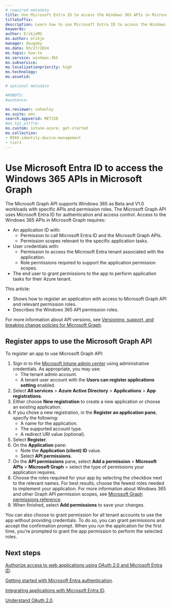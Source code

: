 ```yaml
---
# required metadata
title: Use Microsoft Entra ID to access the Windows 365 APIs in Microsoft Graph
titleSuffix:
description: Learn how to use Microsoft Entra ID to access the Windows 365 APIs in Microsoft Graph.
keywords:
author: ErikjeMS  
ms.author: erikje
manager: dougeby
ms.date: 03/27/2024
ms.topic: how-to
ms.service: windows-365
ms.subservice:
ms.localizationpriority: high
ms.technology:
ms.assetid: 

# optional metadata

#ROBOTS:
#audience:

ms.reviewer: cohanley
ms.suite: ems
search.appverid: MET150
#ms.tgt_pltfrm:
ms.custom: intune-azure; get-started
ms.collection:
- M365-identity-device-management
- tier2
---
```


# Use Microsoft Entra ID to access the Windows 365 APIs in Microsoft Graph

The Microsoft Graph API supports Windows 365 as Beta and V1.0 workloads with specific APIs and permission roles. The Microsoft Graph API uses Microsoft Entra ID for authentication and access control. Access to the Windows 365 APIs in Microsoft Graph requires:

- An application ID with:
  - Permission to call Microsoft Entra ID and the Microsoft Graph APIs.
  - Permission scopes relevant to the specific application tasks.
- User credentials with:
  - Permission to access the Microsoft Entra tenant associated with the application.
  - Role permissions required to support the application permission scopes.
- The end user to grant permissions to the app to perform application tasks for their Azure tenant.

This article:

- Shows how to register an application with access to Microsoft Graph API and relevant permission roles.
- Describes the Windows 365 API permission roles.

For more information about API versions, see [Versioning, support, and breaking change policies for Microsoft Graph](/graph/versioning-and-support). 

## Register apps to use the Microsoft Graph API

To register an app to use Microsoft Graph API:

1. Sign in to the [Microsoft Intune admin center](https://admin.microsoft.com/) using administrative credentials. As appropriate, you may use:
    - The tenant admin account.
    - A tenant user account with the **Users can register applications setting** enabled.
2. Select **All services** > **Azure Active Directory** > **Applications** >  **App registrations**.
3. Either choose **New registration** to create a new application or choose an existing application.
4. If you chose a new registration, in the **Register an application pane**, specify the following:
    - A name for the application.
    - The supported account type.
    - A redirect URI value (optional).
5. Select **Register**.
6. On the **Application** pane:
    - Note the **Application (client) ID** value.
    - Select **API permissions**.
7. On the **API permissions** pane, select **Add a permission** > **Microsoft APIs** > **Microsoft Graph** > select the type of permissions your application requires.
8. Choose the roles required for your app by selecting the checkbox next to the relevant names. For best results, choose the fewest roles needed to implement your application. For more information about Windows 365 and other Graph API permission scopes, see [Microsoft Graph permissions reference](/graph/permissions-reference).
9. When finished, select **Add permissions** to save your changes.

You can also choose to grant permission for all tenant accounts to use the app without providing credentials. To do so, you can grant permissions and accept the confirmation prompt. When you run the application for the first time, you’re prompted to grant the app permission to perform the selected roles.

<!-- ########################## -->
## Next steps

[Authorize access to web applications using OAuth 2.0 and Microsoft Entra ID](/azure/active-directory/develop/active-directory-protocols-oauth-code).

[Getting started with Microsoft Entra authentication](/azure/devops/integrate/get-started/authentication/oauth).

[Integrating applications with Microsoft Entra ID](/azure/active-directory/develop/active-directory-integrating-applications).

[Understand OAuth 2.0](https://oauth.net/2/).
